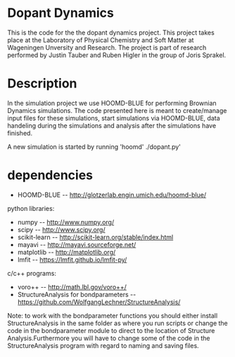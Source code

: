 # Dopant Dynamics #

This is the code for the the dopant dynamics project. This project takes place at the Laboratory of Physical Chemistry and Soft
Matter at Wageningen Unversity and Research. The project is part of research performed by Justin Tauber and Ruben Higler 
in the group of Joris Sprakel. 

# Description #

In the simulation project we use HOOMD-BLUE for performing Brownian Dynamics simulations. The code presented here is meant to create/manage input files for these simulations, start simulations via HOOMD-BLUE, data handeling during the simulations and analysis after the simulations have finished.

A new simulation is started by running 'hoomd' ./dopant.py'

# dependencies #

* HOOMD-BLUE -- http://glotzerlab.engin.umich.edu/hoomd-blue/

python libraries:
* numpy -- http://www.numpy.org/
* scipy -- http://www.scipy.org/
* scikit-learn -- http://scikit-learn.org/stable/index.html
* mayavi -- http://mayavi.sourceforge.net/
* matplotlib -- http://matplotlib.org/
* lmfit -- https://lmfit.github.io/lmfit-py/

c/c++ programs:
* voro++ -- http://math.lbl.gov/voro++/
* StructureAnalysis for bondparameters -- https://github.com/WolfgangLechner/StructureAnalysis/

Note: to work with the bondparameter functions you should either install StructureAnalysis 
in the same folder as where you run scripts or change the code in the bondparameter module 
to direct to the location of Structure Analysis.Furthermore you will have to change some of 
the code in the StructureAnalysis program with regard to naming and saving files.
